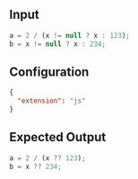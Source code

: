 
## Input
```javascript input
a = 2 / (x != null ? x : 123);
b = x != null ? x : 234;
```

## Configuration
```json configuration
{
  "extension": "js"
}
```

## Expected Output
```javascript expected output
a = 2 / (x ?? 123);
b = x ?? 234;
```

